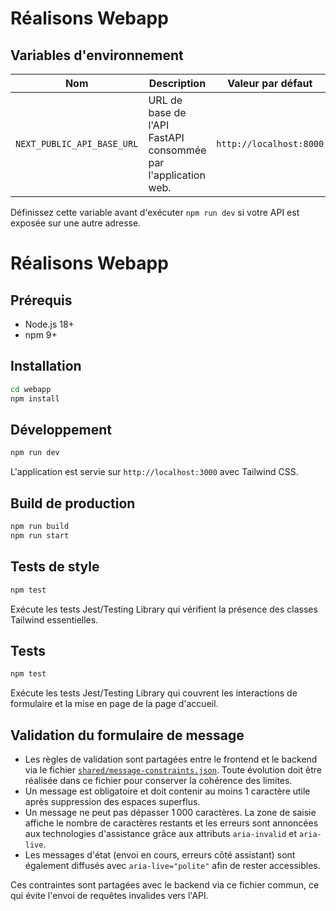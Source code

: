# Réalisons Webapp

## Variables d'environnement

| Nom                        | Description                                                   | Valeur par défaut       |
| -------------------------- | ------------------------------------------------------------- | ----------------------- |
| `NEXT_PUBLIC_API_BASE_URL` | URL de base de l'API FastAPI consommée par l'application web. | `http://localhost:8000` |

Définissez cette variable avant d'exécuter `npm run dev` si votre API est exposée sur une autre adresse.

# Réalisons Webapp

## Prérequis

- Node.js 18+
- npm 9+

## Installation

```bash
cd webapp
npm install
```

## Développement

```bash
npm run dev
```

L'application est servie sur `http://localhost:3000` avec Tailwind CSS.

## Build de production

```bash
npm run build
npm run start
```

## Tests de style

```bash
npm test
```

Exécute les tests Jest/Testing Library qui vérifient la présence des classes Tailwind essentielles.
## Tests
```bash
npm test
```
Exécute les tests Jest/Testing Library qui couvrent les interactions de formulaire et la mise en page de la page d'accueil.

## Validation du formulaire de message
- Les règles de validation sont partagées entre le frontend et le backend via le fichier [`shared/message-constraints.json`](../shared/message-constraints.json). Toute évolution doit être réalisée dans ce fichier pour conserver la cohérence des limites.
- Un message est obligatoire et doit contenir au moins 1 caractère utile après suppression des espaces superflus.
- Un message ne peut pas dépasser 1 000 caractères. La zone de saisie affiche le nombre de caractères restants et les erreurs sont annoncées aux technologies d'assistance grâce aux attributs `aria-invalid` et `aria-live`.
- Les messages d'état (envoi en cours, erreurs côté assistant) sont également diffusés avec `aria-live="polite"` afin de rester accessibles.

Ces contraintes sont partagées avec le backend via ce fichier commun, ce qui évite l'envoi de requêtes invalides vers l'API.

